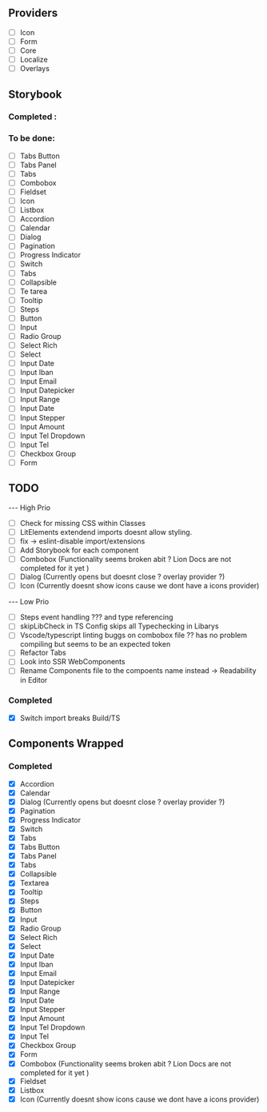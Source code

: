 ## Providers

- [ ] Icon
- [ ] Form
- [ ] Core
- [ ] Localize
- [ ] Overlays

## Storybook

### Completed :

### To be done:

- [ ] Tabs Button
- [ ] Tabs Panel
- [ ] Tabs
- [ ] Combobox
- [ ] Fieldset
- [ ] Icon
- [ ] Listbox
- [ ] Accordion
- [ ] Calendar
- [ ] Dialog
- [ ] Pagination
- [ ] Progress Indicator
- [ ] Switch
- [ ] Tabs
- [ ] Collapsible
- [ ] Te tarea
- [ ] Tooltip
- [ ] Steps
- [ ] Button
- [ ] Input
- [ ] Radio Group
- [ ] Select Rich
- [ ] Select
- [ ] Input Date
- [ ] Input Iban
- [ ] Input Email
- [ ] Input Datepicker
- [ ] Input Range
- [ ] Input Date
- [ ] Input Stepper
- [ ] Input Amount
- [ ] Input Tel Dropdown
- [ ] Input Tel
- [ ] Checkbox Group
- [ ] Form

## TODO

--- High Prio

- [ ] Check for missing CSS within Classes
- [ ] LitElements extendend imports doesnt allow styling.
- [ ] fix -> eslint-disable import/extensions
- [ ] Add Storybook for each component
- [ ] Combobox (Functionality seems broken abit ? Lion Docs are not completed for it yet )
- [ ] Dialog (Currently opens but doesnt close ? overlay provider ?)
- [ ] Icon (Currently doesnt show icons cause we dont have a icons provider)

--- Low Prio

- [ ] Steps event handling ??? and type referencing
- [ ] skipLibCheck in TS Config skips all Typechecking in Libarys
- [ ] Vscode/typescript linting buggs on combobox file ?? has no problem compiling but seems to be an expected token
- [ ] Refactor Tabs
- [ ] Look into SSR WebComponents
- [ ] Rename Components file to the compoents name instead -> Readability in Editor

### Completed

- [x] Switch import breaks Build/TS

## Components Wrapped

### Completed

- [x] Accordion
- [x] Calendar
- [x] Dialog (Currently opens but doesnt close ? overlay provider ?)
- [x] Pagination
- [x] Progress Indicator
- [x] Switch
- [x] Tabs
- [x] Tabs Button
- [x] Tabs Panel
- [x] Tabs
- [x] Collapsible
- [x] Textarea
- [x] Tooltip
- [x] Steps
- [x] Button
- [x] Input
- [x] Radio Group
- [x] Select Rich
- [x] Select
- [x] Input Date
- [x] Input Iban
- [x] Input Email
- [x] Input Datepicker
- [x] Input Range
- [x] Input Date
- [x] Input Stepper
- [x] Input Amount
- [x] Input Tel Dropdown
- [x] Input Tel
- [x] Checkbox Group
- [x] Form
- [x] Combobox (Functionality seems broken abit ? Lion Docs are not completed for it yet )
- [x] Fieldset
- [x] Listbox
- [x] Icon (Currently doesnt show icons cause we dont have a icons provider)
